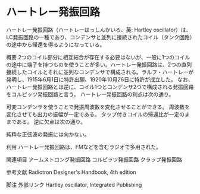 # ハートレー発振回路

ハートレー発振回路（ハートレーはっしんかいろ、英: Hartley oscillator）は、LC発振回路の一種であり、コンデンサと並列に接続されたコイル（タンク回路）の途中から帰還を得るようになっている。

概要
2つのコイル部分に相互結合が存在する必要はないが、一般に1つのコイルの途中に端子を持つものを使うことが多い。ハートレー発振回路は、2つの直列接続したコイルとそれに並列なコンデンサで構成される。ラルフ・ハートレーが発明し、1915年6月1日に特許出願、1920年10月26日に特許が成立した。
なお、ハートレー発振回路とは逆に、コイル1つとコンデンサ2つで構成される発振回路をコルピッツ発振回路と言う。
ハートレー発振回路の利点は次の通り。

可変コンデンサを使うことで発振周波数を変化させることができる。
周波数を変化させても出力の振幅が一定である。
タップ付きコイルの帰還比が一定のままである。
逆に欠点は次の通り。

純粋な正弦波の発振には向かない。

利用
ハートレー発振回路は、FMなどを含むラジオで多用された。

関連項目
アームストロング発振回路
コルピッツ発振回路
クラップ発振回路

参考文献
Radiotron Designer's Handbook, 4th edition

脚注
外部リンク
Hartley oscillator, Integrated Publishing